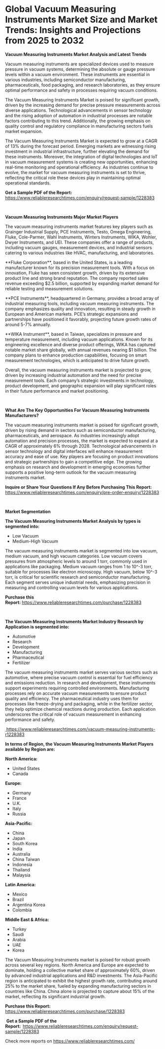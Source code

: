 <p><h1>Global Vacuum Measuring Instruments Market Size and Market Trends: Insights and Projections from 2025 to 2032</h1></p><p><strong>Vacuum Measuring Instruments Market Analysis and Latest Trends</strong></p>
<p><p>Vacuum measuring instruments are specialized devices used to measure pressure in vacuum systems, determining the absolute or gauge pressure levels within a vacuum environment. These instruments are essential in various industries, including semiconductor manufacturing, pharmaceuticals, food packaging, and research laboratories, as they ensure optimal performance and safety in processes requiring vacuum conditions.</p><p>The Vacuum Measuring Instruments Market is poised for significant growth, driven by the increasing demand for precise pressure measurements across diverse applications. Technological advancements in sensor technology and the rising adoption of automation in industrial processes are notable factors contributing to this trend. Additionally, the growing emphasis on quality control and regulatory compliance in manufacturing sectors fuels market expansion.</p><p>The Vacuum Measuring Instruments Market is expected to grow at a CAGR of 13% during the forecast period. Emerging markets are witnessing rising investment in industrial infrastructure, further elevating the demand for these instruments. Moreover, the integration of digital technologies and IoT in vacuum measurement systems is creating new opportunities, enhancing real-time monitoring and operational efficiency. As industries continue to evolve, the market for vacuum measuring instruments is set to thrive, reflecting the critical role these devices play in maintaining optimal operational standards.</p></p>
<p><strong>Get a Sample PDF of the Report:&nbsp;</strong> <a href="https://www.reliableresearchtimes.com/enquiry/request-sample/1228383?utm_campaign=2633&utm_medium=2&utm_source=Github&utm_content=ia&utm_term=11042025&utm_id=vacuum-measuring-instruments">https://www.reliableresearchtimes.com/enquiry/request-sample/1228383</a></p>
<p>&nbsp;</p>
<p><strong>Vacuum Measuring Instruments Major Market Players</strong></p>
<p><p>The vacuum measuring instruments market features key players such as Grainger Industrial Supply, PCE Instruments, Testo, Omega Engineering, Fluke, Cole-Parmer, Wahl Instruments, Winters Instruments, WIKA, Wohler, Dwyer Instruments, and UEI. These companies offer a range of products, including vacuum gauges, measurement devices, and industrial sensors catering to various industries like HVAC, manufacturing, and laboratories.</p><p>**Fluke Corporation**, based in the United States, is a leading manufacturer known for its precision measurement tools. With a focus on innovation, Fluke has seen consistent growth, driven by its extensive product line and strong brand reputation. The company reported sales revenue exceeding $2.5 billion, supported by expanding market demand for reliable testing and measurement solutions.</p><p>**PCE Instruments**, headquartered in Germany, provides a broad array of industrial measuring tools, including vacuum measuring instruments. The company emphasizes quality and innovation, resulting in steady growth in European and American markets. PCE’s strategic expansions and partnerships have positioned it favorably, projecting future growth rates of around 5-7% annually.</p><p>**WIKA Instrument**, based in Taiwan, specializes in pressure and temperature measurement, including vacuum applications. Known for its engineering excellence and diverse product offerings, WIKA has captured notable market share globally, with annual revenues nearing $1 billion. The company plans to enhance production capabilities, focusing on smart measurement technologies, which is anticipated to drive future growth.</p><p>Overall, the vacuum measuring instruments market is projected to grow, driven by increasing industrial automation and the need for precise measurement tools. Each company’s strategic investments in technology, product development, and geographic expansion will play significant roles in their future performance and market positioning.</p></p>
<p>&nbsp;</p>
<p><strong>What Are The Key Opportunities For Vacuum Measuring Instruments Manufacturers?</strong></p>
<p><p>The vacuum measuring instruments market is poised for significant growth, driven by rising demand in sectors such as semiconductor manufacturing, pharmaceuticals, and aerospace. As industries increasingly adopt automation and precision processes, the market is expected to expand at a CAGR of approximately 6% through 2028. Technological advancements in sensor technology and digital interfaces will enhance measurement accuracy and ease of use. Key players are focusing on product innovations and strategic partnerships to gain a competitive edge. The growing emphasis on research and development in emerging economies further supports a positive long-term outlook for the vacuum measuring instruments market.</p></p>
<p><strong>Inquire or Share Your Questions If Any Before Purchasing This Report:</strong> <a href="https://www.reliableresearchtimes.com/enquiry/pre-order-enquiry/1228383?utm_campaign=2633&utm_medium=2&utm_source=Github&utm_content=ia&utm_term=11042025&utm_id=vacuum-measuring-instruments">https://www.reliableresearchtimes.com/enquiry/pre-order-enquiry/1228383</a></p>
<p>&nbsp;</p>
<p><strong>Market Segmentation</strong></p>
<p><strong>The Vacuum Measuring Instruments Market Analysis by types is segmented into:</strong></p>
<p><ul><li>Low Vacuum</li><li>Medium-High Vacuum</li></ul></p>
<p><p>The vacuum measuring instruments market is segmented into low vacuum, medium vacuum, and high vacuum categories. Low vacuum covers pressures from atmospheric levels to around 1 torr, commonly used in applications like packaging. Medium vacuum ranges from 1 to 10^-3 torr, suitable for processes like electron microscopy. High vacuum, below 10^-3 torr, is critical for scientific research and semiconductor manufacturing. Each segment serves unique industrial needs, emphasizing precision in measuring and controlling vacuum levels for various applications.</p></p>
<p><strong>Purchase this Report:&nbsp;</strong><a href="https://www.reliableresearchtimes.com/purchase/1228383?utm_campaign=2633&utm_medium=2&utm_source=Github&utm_content=ia&utm_term=11042025&utm_id=vacuum-measuring-instruments">https://www.reliableresearchtimes.com/purchase/1228383</a></p>
<p>&nbsp;</p>
<p><strong>The Vacuum Measuring Instruments Market Industry Research by Application is segmented into:</strong></p>
<p><ul><li>Automotive</li><li>Research</li><li>Development</li><li>Manufacturing</li><li>Pharmaceutical</li><li>Fertilizer</li></ul></p>
<p><p>The vacuum measuring instruments market serves various sectors such as automotive, where precise vacuum control is essential for fuel efficiency and emissions reduction. In research and development, these instruments support experiments requiring controlled environments. Manufacturing processes rely on accurate vacuum measurements to ensure product quality and efficiency. The pharmaceutical industry uses them for processes like freeze-drying and packaging, while in the fertilizer sector, they help optimize chemical reactions during production. Each application underscores the critical role of vacuum measurement in enhancing performance and safety.</p></p>
<p><a href="https://www.reliableresearchtimes.com/vacuum-measuring-instruments-r1228383?utm_campaign=2633&utm_medium=2&utm_source=Github&utm_content=ia&utm_term=11042025&utm_id=vacuum-measuring-instruments">&nbsp;https://www.reliableresearchtimes.com/vacuum-measuring-instruments-r1228383</a></p>
<p><strong>In terms of Region, the Vacuum Measuring Instruments Market Players available by Region are:</strong></p>
<p>
    <p> <strong> North America: </strong>
        <ul>
            <li>United States</li>
            <li>Canada</li>
        </ul>
        </p> 
    <p> <strong> Europe: </strong>
        <ul>
            <li>Germany</li>
            <li>France</li>
            <li>U.K.</li>
            <li>Italy</li>
            <li>Russia</li>
        </ul>
        </p> 
    <p> <strong> Asia-Pacific: </strong>
        <ul>
            <li>China</li>
            <li>Japan</li>
            <li>South Korea</li>
            <li>India</li>
            <li>Australia</li>
            <li>China Taiwan</li>
            <li>Indonesia</li>
            <li>Thailand</li>
            <li>Malaysia</li>
        </ul>
        </p> 
    <p> <strong> Latin America: </strong>
        <ul>
            <li>Mexico</li>
            <li>Brazil</li>
            <li>Argentina Korea</li>
            <li>Colombia</li>
        </ul>
        </p> 
    <p> <strong> Middle East & Africa: </strong>
        <ul>
            <li>Turkey</li>
            <li>Saudi</li>
            <li>Arabia</li>
            <li>UAE</li>
            <li>Korea</li>
        </ul>
    </p>
    </p>
<p><p>The Vacuum Measuring Instruments market is poised for robust growth across several key regions. North America and Europe are expected to dominate, holding a collective market share of approximately 60%, driven by advanced industrial applications and R&D investments. The Asia-Pacific region is anticipated to exhibit the highest growth rate, contributing around 25% to the market share, fueled by expanding manufacturing sectors in countries like China. China alone is projected to capture about 15% of the market, reflecting its significant industrial growth.</p></p>
<p><strong>Purchase this Report: </strong><a href="https://www.reliableresearchtimes.com/purchase/1228383?utm_campaign=2633&utm_medium=2&utm_source=Github&utm_content=ia&utm_term=11042025&utm_id=vacuum-measuring-instruments">https://www.reliableresearchtimes.com/purchase/1228383</a></p>
<p>&nbsp;<strong>Get a Sample PDF of the Report:&nbsp;&nbsp;</strong><a href="https://www.reliableresearchtimes.com/enquiry/request-sample/1228383?utm_campaign=2633&utm_medium=2&utm_source=Github&utm_content=ia&utm_term=11042025&utm_id=vacuum-measuring-instruments">https://www.reliableresearchtimes.com/enquiry/request-sample/1228383</a></p>
<p><strong></strong></p>
<p>Check more reports on <a href="https://www.reliableresearchtimes.com/?utm_campaign=2633&utm_medium=2&utm_source=Github&utm_content=ia&utm_term=11042025&utm_id=vacuum-measuring-instruments">https://www.reliableresearchtimes.com/</a></p>